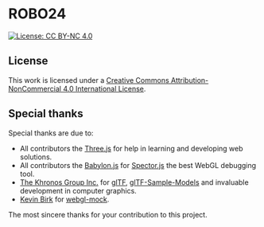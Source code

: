 # ROBO24

[![License: CC BY-NC 4.0](https://img.shields.io/badge/License-CC%20BY--NC%204.0-lightgrey.svg)](https://creativecommons.org/licenses/by-nc/4.0)

## License

This work is licensed under a [Creative Commons Attribution-NonCommercial 4.0 International License](https://creativecommons.org/licenses/by-nc/4.0).

## Special thanks

Special thanks are due to:

* All contributors the [Three.js](https://threejs.org)
  for help in learning and developing web solutions.
* All contributors the [Babylon.js](https://www.babylonjs.com)
  for [Spector.js](https://spector.babylonjs.com/) the best WebGL debugging tool.
* [The Khronos Group Inc.](https://www.khronos.org)
  for [glTF](https://github.com/KhronosGroup/glTF),
  [glTF-Sample-Models](https://github.com/KhronosGroup/glTF-Sample-Models)
  and invaluable development in computer graphics.
* [Kevin Birk](https://github.com/kbirk)
  for [webgl-mock](https://github.com/kbirk/webgl-mock).

The most sincere thanks for your contribution to this project.
